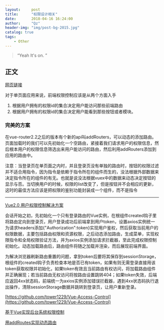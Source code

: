 ```yaml
---
layout:     post
title:      "权限设计相关"
date:       2018-04-16 16:24:00
author:     "Qz"
header-img: "img/post-bg-2015.jpg"
catalog: true
tags:
    - Other
---
```


> “Yeah It's on. ”


## 正文
[网页链接](https://github.com/JesseZhao1990/blog/issues/64)

对于单页面应用来说，前端权限控制应该是从两个方面入手

1. 根据用户拥有的权限id的集合决定用户能访问那些前端路由
2. 根据用户拥有的权限id的集合决定用户能看到那些按钮或者模块。

### 完美的方案
在vue-router2.2之后的版本有个新的api叫addRouters，可以动态的添加路由。页面加载时的我们可以先初始化一个空路由，紧接着我们请求用户的权限信息，然后根本用户的权限信息筛选出来用户能访问的路由，然后利用addRouters添加到应用的路由中。

注意：当登录页在单页面之内时，并且登录页没有单独的路由时，按钮的权限过滤并不适合用指令，因为指令是依赖于指令所在的组件而生的，没法根据外部数据来决定指令所在的组件的有无。也就是说没法根据vuex中的数据来动态决定按钮的显示与否。当切换用户的时候，权限的list改变了，但是按钮并不会相应的更新，这时的最佳方法应该是把权限的鉴别功能封装成一个组件，而不是指令


----------

[Vue2.0 用户权限控制解决方案](https://refined-x.com/2017/11/28/Vue2.0%E7%94%A8%E6%88%B7%E6%9D%83%E9%99%90%E6%8E%A7%E5%88%B6%E8%A7%A3%E5%86%B3%E6%96%B9%E6%A1%88/)



会话开始之初，先初始化一个只有登录路由的Vue实例，在根组件created钩子里将路由定向到登录页，用户登录成功后前端拿到用户token，设置axios实例统一为请求headers添加{"Authorization":token}实现用户鉴权，然后获取当前用户的权限数据，主要包括路由权限和资源权限，之后动态添加路由，生成菜单，实现权限指令和全局权限验证方法，并为axios实例添加请求拦截器，至此完成权限控制初始化。动态加载路由后，路由组件将随之加载并渲染，而后展现前端界面。



为解决浏览器刷新路由重置的问题，拿到token后要将其保存到sessionStorage，根组件的created钩子负责检查本地是否已有token，如果有则无需登录直接用该token获取权限并初始化，如果token有效且当前路由有权访问，将加载路由组件并正确展现；若当前路由无权访问将按路由设置跳转404；如果token失效，后端应返回4xx状态码，前端统一为axios实例添加错误拦截器，遇到4xx状态码执行退出操作，清除sessionStorage数据并跳转到登录页，让用户重新登录。


[https://github.com/tower1229/Vue-Access-Control](https://github.com/tower1229/Vue-Access-Control)



[基于Vue实现后台系统权限控制 ](https://refined-x.com/2017/08/29/%E5%9F%BA%E4%BA%8EVue%E5%AE%9E%E7%8E%B0%E5%90%8E%E5%8F%B0%E7%B3%BB%E7%BB%9F%E6%9D%83%E9%99%90%E6%8E%A7%E5%88%B6/)



[用addRoutes实现动态路由](https://refined-x.com/2017/09/01/%E7%94%A8addRoutes%E5%AE%9E%E7%8E%B0%E5%8A%A8%E6%80%81%E8%B7%AF%E7%94%B1/)





